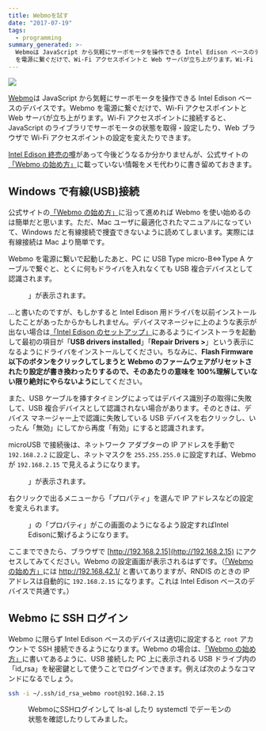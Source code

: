 ```yaml
---
title: Webmoを試す
date: "2017-07-19"
tags:
  - programming
summary_generated: >-
  Webmoは JavaScript から気軽にサーボモータを操作できる Intel Edison ベースのデバイスです。Webmo
  を電源に繋ぐだけで、Wi-Fi アクセスポイントと Web サーバが立ち上がります。Wi-Fi アクセスポイントに接続すると、JavaScri...
---
```


![](/images/webmo-300x300.jpg)

[Webmo](http://webmo.io/)は JavaScript から気軽にサーボモータを操作できる Intel Edison ベースのデバイスです。Webmo を電源に繋ぐだけで、Wi-Fi アクセスポイントと Web サーバが立ち上がります。Wi-Fi アクセスポイントに接続すると、JavaScript のライブラリでサーボモータの状態を取得・設定したり、Web ブラウザで Wi-Fi アクセスポイントの設定を変えたりできます。

[Intel Edison 終売の噂](http://japanese.engadget.com/2017/06/21/iot-3/)があって今後どうなるか分かりませんが、公式サイトの[「Webmo の始め方」](http://webmo.io/gettingstarted.html)に載っていない情報をメモ代わりに書き留めておきます。

## Windows で有線(USB)接続

公式サイトの[「Webmo の始め方」](http://webmo.io/gettingstarted.html)に沿って進めれば Webmo を使い始めるのは簡単だと思います。ただ、Mac ユーザに最適化されたマニュアルになっていて、Windows だと有線接続で捜査できないように読めてしまいます。実際には有線接続は Mac より簡単です。

Webmo を電源に繋いで起動したあと、PC に USB Type micro-B⇔Type A ケーブルで繋ぐと、とくに何もドライバを入れなくても USB 複合デバイスとして認識されます。

<figure className="center">
  <a href="/images/webmo-rndis-device-manager.png) デバイスマネージャには「ユニバーサル シリアル バス コントローラー」以下に「USB Composite Device」が、「ディスク ドライブ」以下に「Linux File-CD Gadget USB Device」が、「ネットワーク アダプター」以下に「Intel Edison USB RNDIS Device #(n"><img src="/images/webmo-rndis-device-manager.png" alt="" /></a>
  <figcaption>」が表示されます。</figcaption>
</figure>

…と書いたのですが、もしかすると Intel Edison 用ドライバを以前インストールしたことがあったからかもしれません。デバイスマネージャに上のような表示が出ない場合は[「Intel Edison のセットアップ」](http://docs.f3js.org/howto/1-setup-intel-edison/)にあるようにインストーラを起動して最初の項目が「**USB drivers installed**」「**Repair Drivers >**」という表示になるようにドライバをインストールしてください。ちなみに、**Flash Firmware 以下のボタンをクリックしてしまうと Webmo のファームウェアがリセットされたり設定が書き換わったりするので、そのあたりの意味を 100%理解していない限り絶対にやらないように**してください。

また、USB ケーブルを挿すタイミングによってはデバイス識別子の取得に失敗して、USB 複合デバイスとして認識されない場合があります。そのときは、デバイス マネージャー上で認識に失敗している USB デバイスを右クリックし、いったん「無効」にしてから再度「有効」にすると認識されます。

microUSB で接続後は、ネットワーク アダプターの IP アドレスを手動で `192.168.2.2` に設定し、ネットマスクを `255.255.255.0` に設定すれば、Webmo が `192.168.2.15` で見えるようになります。

<figure className="center">
  <a href="/images/webmo-rndis-network-connections.png) コントロールパネルの「ネットワーク接続」にWebmoを表す「Intel Edison USB RNDIS Device #(n"><img src="/images/webmo-rndis-network-connections.png" alt="" /></a>
  <figcaption>」が表示されます。</figcaption>
</figure>

右クリックで出るメニューから「プロパティ」を選んで IP アドレスなどの設定を変えられます。

<figure className="center">
  <a href="/images/webmo-rndis-ipv4-manual-setup.png) 「インターネット プロトコル バージョン 4 (TCP/IPv4"><img src="/images/webmo-rndis-ipv4-manual-setup.png" alt="" /></a>
  <figcaption>」の「プロパティ」がこの画面のようになるよう設定すればIntel Edisonに繋げるようになります。</figcaption>
</figure>

ここまでできたら、ブラウザで [http://192.168.2.15](http://192.168.2.15) にアクセスしてみてください。Webmo の設定画面が表示されるはずです。（[「Webmo の始め方」](http://webmo.io/gettingstarted.html)には http://192.168.42.1/ と書いてありますが、RNDIS のときの IP アドレスは自動的に `192.168.2.15` になります。これは Intel Edison ベースのデバイスで共通です。）

## Webmo に SSH ログイン

Webmo に限らず Intel Edison ベースのデバイスは適切に設定すると `root` アカウントで SSH 接続できるようになります。Webmo の場合は、[「Webmo の始め方」](http://webmo.io/gettingstarted.html)に書いてあるように、USB 接続した PC 上に表示される USB ドライブ内の「id_rsa」を秘密鍵として使うことでログインできます。例えば次のようなコマンドになるでしょう。

```bash
ssh -i ~/.ssh/id_rsa_webmo root@192.168.2.15
```

<figure className="center">
  <a href="/images/webmo-ssh.png"><img src="/images/webmo-ssh.png" alt="" /></a>
  <figcaption>WebmoにSSHログインして ls-al したり systemctl でデーモンの状態を確認したりしてみました。</figcaption>
</figure>
